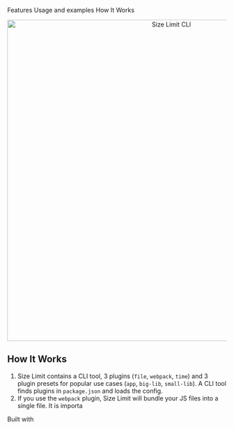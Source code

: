 Features
Usage and examples How It Works


<p align="center">
  <img src="./img/example.png" alt="Size Limit CLI" width="738">
</p>


## How It Works

1. Size Limit contains a CLI tool, 3 plugins (`file`, `webpack`, `time`)
   and 3 plugin presets for popular use cases (`app`, `big-lib`, `small-lib`).
   A CLI tool finds plugins in `package.json` and loads the config.
2. If you use the `webpack` plugin, Size Limit will bundle your JS files into
   a single file. It is importa
   
   
   
   
Built with
